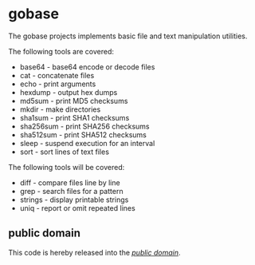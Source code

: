 gobase
======

The gobase projects implements basic file and text manipulation utilities.

The following tools are covered:

   * base64 - base64 encode or decode files
   * cat - concatenate files
   * echo - print arguments
   * hexdump - output hex dumps
   * md5sum - print MD5 checksums
   * mkdir - make directories
   * sha1sum - print SHA1 checksums
   * sha256sum - print SHA256 checksums
   * sha512sum - print SHA512 checksums
   * sleep - suspend execution for an interval
   * sort - sort lines of text files

The following tools will be covered:

   * diff - compare files line by line
   * grep - search files for a pattern
   * strings - display printable strings
   * uniq - report or omit repeated lines

public domain
-------------

This code is hereby released into the *[public domain][]*.

[public domain]: https://creativecommons.org/publicdomain/zero/1.0/
